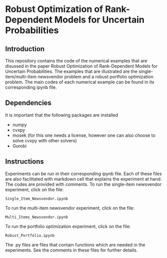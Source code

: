 # Robust Optimization of Rank-Dependent Models for Uncertain Probabilities
## Introduction
This repository contains the code of the numerical examples that are disussed in the paper Robust Optimization of Rank-Dependent Models for Uncertain Probabilities. The examples that are illustrated are the single-item/multi-item newsvendor problem and a robust portfolio optimization problem. The main codes of each numerical example can be found in its corresponding ipynb file. 

## Dependencies
It is important that the following packages are installed 
+ numpy
+ cvxpy
+ mosek (for this one needs a license, however one can also choose to solve cvxpy with other solvers)
+ Gurobi

## Instructions
Experiments can be run in their corresponding ipynb file. Each of these files are also facilitated with markdown cell that explains the experiment at hand. The codes are provided with comments.
To run the single-item newsvendor experiment, click on the file:
```
Single_Item_Newsvendor.ipynb
```
To run the multi-item newsvendor experiment, click on the file:
```
Multi_Items_Newsvendor.ipynb
```
To run the portfolio optimization experiment, click on the file:
```
Robust_Portfolio.ipynb
```
The .py files are files that contain functions which are needed in the experiments. See the comments in these files for further details.
